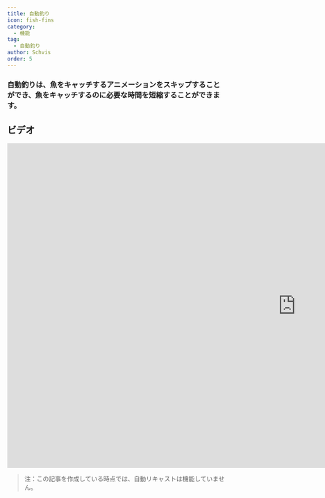 ```yaml
---
title: 自動釣り
icon: fish-fins
category:
  - 機能
tag:
  - 自動釣り
author: Schvis
order: 5
---
```


### 自動釣りは、魚をキャッチするアニメーションをスキップすることができ、魚をキャッチするのに必要な時間を短縮することができます。

## ビデオ

<div class="iframe-container"><iframe width="1328" height="747" src="https://www.youtube.com/embed/K_l4Tg-81iQ?list=PL5eI1Tb64p56g27qfYk7VuFTz4FK6YrKa" title="Korepi - Auto Fish" frameborder="0" allow="accelerometer; autoplay; clipboard-write; encrypted-media; gyroscope; picture-in-picture; web-share" referrerpolicy="strict-origin-when-cross-origin" allowfullscreen></iframe></div>

> 注：この記事を作成している時点では、自動リキャストは機能していません。
